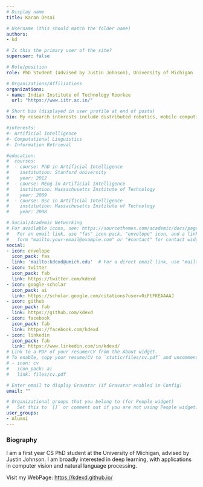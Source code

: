 ```yaml
---
# Display name
title: Karan Desai

# Username (this should match the folder name)
authors:
- kd

# Is this the primary user of the site?
superuser: false

# Role/position
role: PhD Student (advised by Justin Johnson), University of Michigan

# Organizations/Affiliations
organizations:
- name: Indian Institute of Technology Roorkee
  url: "https://www.iitr.ac.in/"

# Short bio (displayed in user profile at end of posts)
bio: My research interests include distributed robotics, mobile computing and programmable matter.

#interests:
#- Artificial Intelligence
#- Computational Linguistics
#- Information Retrieval

#education:
#  courses:
#  - course: PhD in Artificial Intelligence
#    institution: Stanford University
#    year: 2012
#  - course: MEng in Artificial Intelligence
#    institution: Massachusetts Institute of Technology
#    year: 2009
#  - course: BSc in Artificial Intelligence
#    institution: Massachusetts Institute of Technology
#    year: 2008

# Social/Academic Networking
# For available icons, see: https://sourcethemes.com/academic/docs/page-builder/#icons
#   For an email link, use "fas" icon pack, "envelope" icon, and a link in the
#   form "mailto:your-email@example.com" or "#contact" for contact widget.
social:
- icon: envelope
  icon_pack: fas
  link: 'mailto:kdexd@umich.edu'  # For a direct email link, use "mailto:test@example.org".
- icon: twitter
  icon_pack: fab
  link: https://twitter.com/kdexd
- icon: google-scholar
  icon_pack: ai
  link: https://scholar.google.com/citations?user=0iFtFKEAAAAJ
- icon: github
  icon_pack: fab
  link: https://github.com/kdexd
- icon: facebook
  icon_pack: fab
  link: https://facebook.com/kdexd
- icon: linkedin
  icon_pack: fab
  link: https://www.linkedin.com/in/kdexd/
# Link to a PDF of your resume/CV from the About widget.
# To enable, copy your resume/CV to `static/files/cv.pdf` and uncomment the lines below.
# - icon: cv
#   icon_pack: ai
#   link: files/cv.pdf

# Enter email to display Gravatar (if Gravatar enabled in Config)
email: ""

# Organizational groups that you belong to (for People widget)
#   Set this to `[]` or comment out if you are not using People widget.
user_groups:
- Alumni
---
```


### Biography

I am a first year CS PhD student at the University of Michigan, advised by Justin Johnson. I am broadly interested in deep learning, with applications in computer vision and natural language processing.

Visit my WebPage: https://kdexd.github.io/

